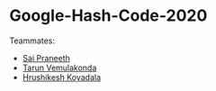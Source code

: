 # Google-Hash-Code-2020

Teammates:
- [Sai Praneeth](http://github.com/praneeth159)
- [Tarun Vemulakonda](http://github.com/tarun29300)
- [Hrushikesh Koyadala](http://github.com/hrushikeshkoyadala)
